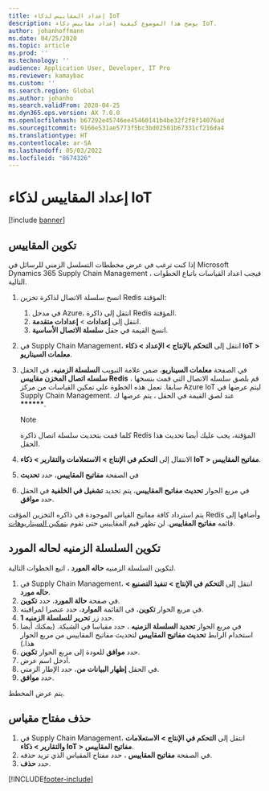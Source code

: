 ```yaml
---
title: إعداد المقاييس لذكاء IoT
description: يوضح هذا الموضوع كيفية إعداد مقاييس ذكاء IoT.
author: johanhoffmann
ms.date: 04/25/2020
ms.topic: article
ms.prod: ''
ms.technology: ''
audience: Application User, Developer, IT Pro
ms.reviewer: kamaybac
ms.custom: ''
ms.search.region: Global
ms.author: johanho
ms.search.validFrom: 2020-04-25
ms.dyn365.ops.version: AX 7.0.0
ms.openlocfilehash: b67292e45746ee45460141b4be32f2f8f14076ad
ms.sourcegitcommit: 9166e531ae5773f5bc3bd02501b67331cf216da4
ms.translationtype: HT
ms.contentlocale: ar-SA
ms.lasthandoff: 05/03/2022
ms.locfileid: "8674326"
---
```

# <a name="set-up-metrics-for-iot-intelligence"></a>إعداد المقاييس لذكاء IoT

[!include [banner](../../includes/banner.md)]

## <a name="configure-metrics"></a>تكوين المقاييس

إذا كنت ترغب في عرض مخططات التسلسل الزمني للرسائل في Microsoft Dynamics 365 Supply Chain Management ، فيجب اعداد القياسات باتباع الخطوات التالية.

1. انسخ سلسلة الاتصال لذاكرة تخزين Redis المؤقتة:

    1. في مدخل Azure، انتقل إلى ذاكرة Redis المؤقتة.
    2. انتقل إلى **إعدادات** \> **إعدادات متقدمة**.
    3. انسخ القيمة في حقل **سلسلة الاتصال الأساسية**.

2. في Supply Chain Management، انتقل إلى **التحكم بالإنتاج \> الإعداد \> ذكاء IoT \> معلمات السيناريو**.
3. في الصفحة **معلمات السيناريو**، ضمن علامة التبويب **السلسلة الزمنيه**، في الحقل **سلسله اتصال المخزن مقاييس Redis** ، قم بلصق سلسله الاتصال التي قمت بنسخها سابقا. تعمل هذه الخطوة علي تمكين القياسات من مركز Azure IoT ليتم عرضها في Supply Chain Management. عند لصق القيمة في الحقل ، يتم عرضها ك **\*\*\*\*\*\***.

    > [!NOTE]
    > كلما قمت بتحديث سلسلة اتصال ذاكرة Redis المؤقتة، يجب عليك أيضا تحديث هذا الحقل.

4. الانتقال إلى **التحكم في الإنتاج \> الاستعلامات والتقارير \> ذكاء IoT \> مفاتيح المقاييس**.
5. في الصفحة **مفاتيح المقاييس**، حدد **تحديث**
6. في مربع الحوار **تحديث مفاتيح المقاييس**، يتم تحديد **تشغيل في الخلفية** في الحقل حدد **موافق**.

يتم استرداد كافة مفاتيح القياس الموجودة في ذاكره التخزين المؤقت Redis وأضافها إلى قائمه **مفاتيح المقاييس**. لن تظهر قيم المقاييس حتى تقوم [بتمكين السيناريوهات](iot-scenario-setup.md).

## <a name="configure-the-resource-status-time-series"></a>تكوين السلسلة الزمنيه لحاله المورد

لتكوين السلسلة الزمنيه **حاله المورد** ، اتبع الخطوات التالية.

1. في Supply Chain Management، انتقل إلى **التحكم في الإنتاج \> تنفيذ التصنيع \> حاله مورد**.
2. في صفحة **حالة المورد**، حدد **تكوين**.
2. في مربع الحوار **تكوين**، في القائمة **الموارد**، حدد عنصرا لمراقبته.
3. حدد زر **تحرير** **للسلسلة الزمنيه 1**.
4. في مربع الحوار **تحديد السلسلة الزمنيه** ، حدد مقياسا في الشبكة. (يمكنك أيضا استخدام الرابط **تحديث مفاتيح المقاييس** لتحديث مفاتيح المقاييس من مربع الحوار هذا.)
5. حدد **موافق** للعودة إلى مربع الحوار **تكوين**.
6. أدخل اسم عرض.
7. في الحقل **إظهار البيانات من**، حدد الإطار الزمني.
8. حدد **موافق**.

يتم عرض المخطط.

## <a name="delete-a-metric-key"></a>حذف مفتاح مقياس

1. في Supply Chain Management، انتقل إلى **التحكم في الإنتاج \> الاستعلامات والتقارير \> ذكاء IoT \> مفاتيح المقاييس**.
2. في الصفحة **مفاتيح المقاييس** ، حدد مفتاح المقياس الذي تريد حذفه.
3. حدد **حذف**.


[!INCLUDE[footer-include](../../includes/footer-banner.md)]